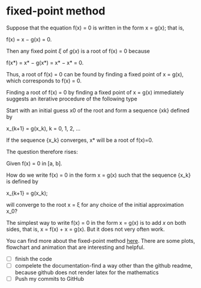 

# fixed-point method

Suppose that the equation f(x) = 0 is written in the form x = g(x); that is,

f(x) = x − g(x) = 0.

Then any fixed point $\xi$ of $g(x)$ is a root of f(x) = 0 because

f(x\*) = x\* − g(x\*) = x\* − x\* = 0.

Thus, a root of f(x) = 0 can be found by finding a fixed point of x = g(x), which corresponds to f(x) = 0.

Finding a root of f(x) = 0 by finding a fixed point of x = g(x) immediately suggests an iterative procedure of the following type


Start with an initial guess x0 of the root and form a sequence {xk} defined by

 x_{k+1} = g(x_k), k = 0, 1, 2, ... 

If the sequence {x_k} converges, x\* will be a root of f(x)=0.

<!-- 
then $ \lim_{k \rightarrow \infty} x_k = \xi $ will be a root of $f(x) = 0$
 -->
The question therefore rises:

Given f(x) = 0 in [a, b].

How do we write f(x) = 0 in the form x = g(x) such that the sequence {x_k} is defined by 

x_{k+1} = g(x_k);

will converge to the root x = ξ for any choice of the initial approximation x_0?


The simplest way to write f(x) = 0 in the form x = g(x) is to add $x$ on both sides, that is,
x = f(x) + x = g(x).
But it does not very often work.



You can find more about the fixed-point method [here](https://en.wikipedia.org/wiki/Fixed-point_iteration).
There are some plots, flowchart and animation that are interesting and helpful.


- [ ] finish the code
- [ ] compelete the documentation-find a way other than the github readme, because github does not render latex for the mathematics
- [ ] Push my commits to GitHub
